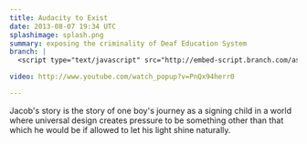 ```yaml
---
title: Audacity to Exist
date: 2013-08-07 19:34 UTC
splashimage: splash.png
summary: exposing the criminality of Deaf Education System
branch: |
  <script type="text/javascript" src="http://embed-script.branch.com/assets/embed/embed.m.js?body=0" data-branch-embedid="Z6iEH6ZNCDM" ></script><noscript><a href="http://branch.com/b/the-audacity-to-exist">The Audacity to Exist</a></noscript>

video: http://www.youtube.com/watch_popup?v=PnQx94herr0

---
```

Jacob's story is the story of one boy's journey as a signing child in a world where universal design creates pressure to be something other than that which he would be if allowed to let his light shine naturally.

